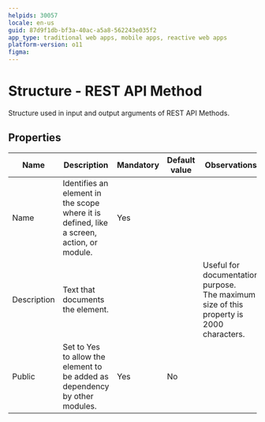 ```yaml
---
helpids: 30057
locale: en-us
guid: 87d9f1db-bf3a-40ac-a5a8-562243e035f2
app_type: traditional web apps, mobile apps, reactive web apps
platform-version: o11
figma:
---
```


# Structure - REST API Method

Structure used in input and output arguments of REST API Methods.  

## Properties

<table markdown="1">
<thead>
<tr>
<th>Name</th>
<th>Description</th>
<th>Mandatory</th>
<th>Default value</th>
<th>Observations</th>
</tr>
</thead>
<tbody>
<tr>
<td title="Name">Name</td>
<td>Identifies an element in the scope where it is defined, like a screen, action, or module.</td>
<td>Yes</td>
<td></td>
<td></td>
</tr>
<tr>
<td title="Description">Description</td>
<td>Text that documents the element.</td>
<td></td>
<td></td>
<td>Useful for documentation purpose.<br/>The maximum size of this property is 2000 characters.</td>
</tr>
<tr>
<td title="Public">Public</td>
<td>Set to Yes to allow the element to be added as dependency by other modules.</td>
<td>Yes</td>
<td>No</td>
<td></td>
</tr>
</tbody>
</table>

